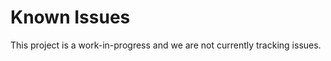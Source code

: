 <!--
Copyright (C) 2020-2021 Arm Limited or its affiliates and Contributors. All rights reserved.
SPDX-License-Identifier: Apache-2.0
-->
# Known Issues

This project is a work-in-progress and we are not currently tracking issues.
